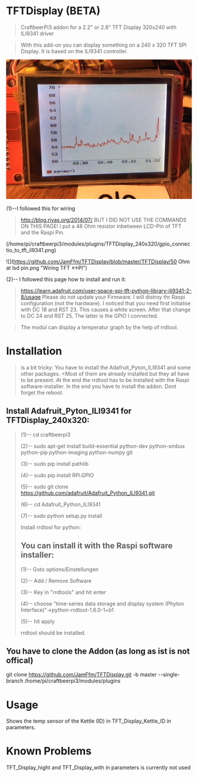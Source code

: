 # TFTDisplay (BETA)
>CraftbeerPi3 addon for a 2.2" or 2.8" TFT Display 320x240 with ILI9341 driver

>With this add-on you can display something on a 240 x 320 TFT SPI Display.
>It is based on the ILI9341 controller.

![](https://github.com/JamFfm/TFTDisplay/blob/master/Graph.JPG "TFTDisplax 320x240")

(1)--I followed this for wiring
>http://blog.riyas.org/2014/07/
>BUT I DID NOT USE THE COMMANDS ON THIS PAGE!
>I put a 48 Ohm resistor inbetween LCD-Pin of TFT and the Raspi Pin.

(/home/pi/craftbeerpi3/modules/plugins/TFTDisplay_240x320/gpio_connectio_to_tft_il9341.png)

![](https://github.com/JamFfm/TFTDisplay/blob/master/TFTDisplay/50 Ohm at lsd pin.png "Wiring TFT <->PI")

(2)-- I followed this page how to install and run it:
>https://learn.adafruit.com/user-space-spi-tft-python-library-ili9341-2-8/usage
>Please do not update your Firmware. I will distroy thr Raspi configuration (not the hardware).
>I noticed that you need first initialise with DC 18 and RST 23. This causes a white screen. After that change to DC 24 and RST 25. The latter is the GPIO I connected.

>The modul can display a temperatur graph by the help of rrdtool.

# Installation
>is a bit tricky:
>You have to install the Adafruit_Pyton_ILI9341 and some other packages.
<Most of them are already installed but they all have to be present.
>At the end the rrdtool has to be installed with the Raspi software-installer.
>In the end you have to install the addon.
>Dont forget the reboot.

## Install Adafruit_Pyton_ILI9341 for TFTDisplay_240x320:

>(1)-- cd craftbeerpi3
>
>(2)-- sudo apt-get install build-essential python-dev python-smbus python-pip python-imaging python-numpy git
>
>(3)-- sudo pip install pathlib
>
>(4)-- sudo pip install RPi.GPIO
>
>(5)-- sudo git clone https://github.com/adafruit/Adafruit_Python_ILI9341.git
>
>(6)-- cd Adafruit_Python_ILI9341
>
>(7)-- sudo python setup.py install
>
>        
>Install rrdtool for python:
>
>## You can install it with the Raspi software installer:
>
>(1)-- Goto options/Einstellungen
>
>(2)-- Add / Remove Software
>
>(3)-- Key in "rrdtools" and hit enter
>
>(4)-- choose "time-series data storage and display system (Phyton Interface)"->python-rrdtool-1.6.0-1+b1
>
>(5)-- hit apply
>
>rrdtool should be installed.
>
## You have to clone the Addon (as long as ist is not offical)

git clone https://github.com/JamFfm/TFTDisplay.git -b master --single-branch /home/pi/craftbeerpi3/modules/plugins

# Usage

Shows the temp sensor of the Kettle (ID) in TFT_Display_Kettle_ID in parameters.

# Known Problems

TFT_Display_hight and TFT_Display_with in parameters is currently not used 
